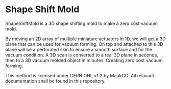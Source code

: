 Shape Shift Mold
====
ShapeShiftMold is a 3D shape shifting mold to make a zero cost vacuum mold.

By moving an 2D array of multiple miniature actuators in 1D, we will get a 3D plane that can be used for vacuum forming.
On top and attached to this 3D plane will be a perforated skin to ensure a smooth surface and for the vacuum condition.
A 3D scan is converted to a real 3D plane in seconds, then to a 3D vacuum molded object in minutes.
Creating zero cost vacuum forming.

This method is licensed under CERN OHL v1.2 by MaukCC. All relavant documentation shall be found in this repository.
